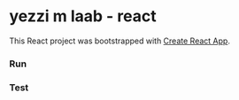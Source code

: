 # yezzi m laab - react

This React project was bootstrapped with [Create React App](https://github.com/facebook/create-react-app).

### Run

### Test
